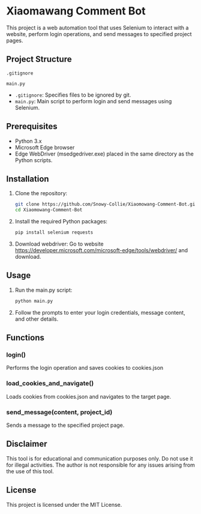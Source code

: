 # Xiaomawang Comment Bot

This project is a web automation tool that uses Selenium to interact with a website, perform login operations, and send messages to specified project pages.

## Project Structure

```
.gitignore

main.py
```

- `.gitignore`: Specifies files to be ignored by git.
- `main.py`: Main script to perform login and send messages using Selenium.

## Prerequisites

- Python 3.x
- Microsoft Edge browser
- Edge WebDriver (msedgedriver.exe) placed in the same directory as the Python scripts.

## Installation

1. Clone the repository:
    ```sh
    git clone https://github.com/Snowy-Collie/Xiaomowang-Comment-Bot.git
    cd Xiaomowang-Comment-Bot
    ```

2. Install the required Python packages:
    ```sh
    pip install selenium requests
    ```

3. Download webdriver:
    Go to website https://developer.microsoft.com/microsoft-edge/tools/webdriver/ and download.

## Usage

1. Run the main.py script:
    ```sh
    python main.py
    ```

2. Follow the prompts to enter your login credentials, message content, and other details.

## Functions

### login()
Performs the login operation and saves cookies to cookies.json

### load_cookies_and_navigate()
Loads cookies from cookies.json and navigates to the target page.

### send_message(content, project_id)
Sends a message to the specified project page.

## Disclaimer

This tool is for educational and communication purposes only. Do not use it for illegal activities. The author is not responsible for any issues arising from the use of this tool.

## License

This project is licensed under the MIT License.